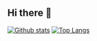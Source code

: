 ## Hi there 👋

<!--
**jdysya/jdysya** is a ✨ _special_ ✨ repository because its `README.md` (this file) appears on your GitHub profile.

Here are some ideas to get you started:

- 🔭 I’m currently working on ...
- 🌱 I’m currently learning ...
- 👯 I’m looking to collaborate on ...
- 🤔 I’m looking for help with ...
- 💬 Ask me about ...
- 📫 How to reach me: ...
- 😄 Pronouns: ...
- ⚡ Fun fact: ...
-->


[![Github stats](https://github-readme-stats.vercel.app/api?username=jdysya&show_icons=true&include_all_commits=true)](https://github.com/jdysya/github-readme-stats)
[![Top Langs](https://github-readme-stats.vercel.app/api/top-langs/?username=jdysya&layout=compact)](https://github.com/jdysya/github-readme-stats)
